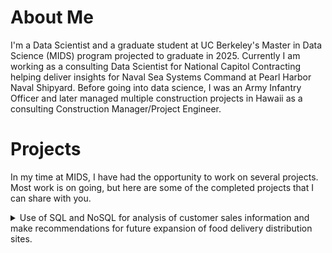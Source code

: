 # About Me
I'm a Data Scientist and a graduate student at UC Berkeley's Master in Data Science (MIDS) program projected to graduate in 2025.
Currently I am working as a consulting Data Scientist for National Capitol Contracting helping deliver insights for 
Naval Sea Systems Command at Pearl Harbor Naval Shipyard. Before going into data science, I was an Army Infantry Officer and later managed multiple 
construction projects in Hawaii as a consulting Construction Manager/Project Engineer.

# Projects
In my time at MIDS, I have had the opportunity to work on several projects. Most work is on going, but here are some of the completed
projects that I can share with you. 

<details>
<summary>Use of SQL and NoSQL for analysis of customer sales information and make recommendations for future expansion of food delivery distribution sites.</summary>
<ul><li>Course: Data Engineering </li>
<li>Description: Project 1: Data Wrangling to load sales data from a third party sales channel with preliminary analytics. Used AWS and docker cluster running Anaconda and Postgres SQL
Project 2: Create Neo4J graph database for Bay Area BART system to identify future distribution location for food delivery service. Use Graph Path to identify shortest path from central 
supply store to distribution nodes, centrality algorithm to determine most influential BART station to service existing customers, and community detection algorithm to identify BART station communities. Identified additional BART Station location for future store expansion. 
<li>Technology: SQL, Python, NoSQL Graph Database, Relational Database, Linux CL, Dockers, Graph Path, Centrality, Community Detection Algorithms, </li>
<li> Links to the repository: [https://github.com/kevinyi901/W205_DataEngineering]

</li></ul>
<details>
  
<details>
<summary>Exploratory Data Analysis of Colon and Lung Cancer</summary>
<ul><li>Course: Introduction to Data Science Programming </li>
<li>Description: A project cleaning, exploring, and visualizing 2008-2019 data from the CDC to identify racial, 
  geographical, and gender trends in Lung and Colon cancer in America. </li>
<li>Technology: Python, Pandas, Plotly, matplotlib, Seaborn. </li>
<li> Links to the repository: [https://github.com/kevinyi901/W200]

</li></ul>
</details>

<details>  
  <summary>Experimental Research Design Report</summary>
<ul><li>Course: Research Design and Applications for Data Analysis </li>
<li>Description: A project developing a research design report that will produce valuable and actionable insight for predicting grocery product sales using existing prediction models + social media data.  </li>
<li> Links to the repository: [https://github.com/kevinyi901/W201]
</details>


<details>  
  <summary>Hypothesis Testing</summary>
<ul><li>Course: Statistics for Data Science </li>
<li>Description: A project exploring, visualizing, and Hypothesis testing whether Republican Voters or Democrat Voters 
have more difficulty in voting </li>
<li> Links to the repository: [https://github.com/kevinyi901/W203_Statistics]
  
</details>

<!---

--->
